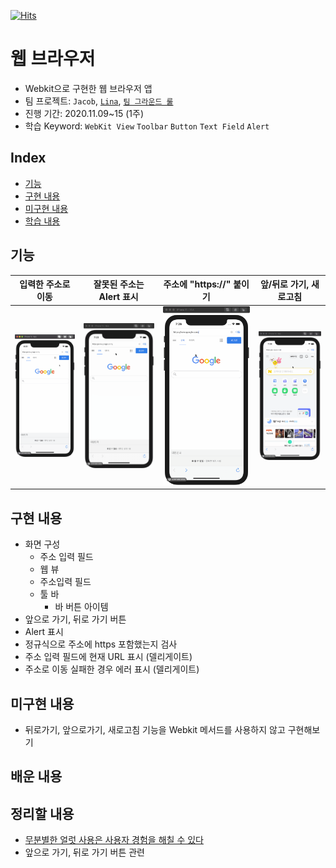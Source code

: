 [![Hits](https://hits.seeyoufarm.com/api/count/incr/badge.svg?url=https%3A%2F%2Fgithub.com%2FKyungminLeeDev%2FiOS_Web_Browser&count_bg=%2379C83D&title_bg=%23555555&icon=&icon_color=%23E7E7E7&title=hits&edge_flat=false)](https://hits.seeyoufarm.com)

# 웹 브라우저
- Webkit으로 구현한 웹 브라우저 앱
- 팀 프로젝트: `Jacob`, [`Lina`](https://github.com/lina0322), [`팀 그라운드 룰`](./GroundRule.md)
- 진행 기간: 2020.11.09~15 (1주)
- 학습 Keyword: `WebKit View` `Toolbar` `Button` `Text Field` `Alert`

## Index
- [기능](#기능)
- [구현 내용](#구현-내용)
- [미구현 내용](#미구현-내용)
- [학습 내용](#배운-내용)

## 기능

| 입력한 주소로 이동 | 잘못된 주소는 Alert 표시 | 주소에 "https://" 붙이기 | 앞/뒤로 가기, 새로고침 | 
| - | - | - | - |
| ![](./Images/MoveToURL.gif) | ![](./Images/WrongURL.gif) | ![](./Images/AutoURL.gif) | ![](./Images/ForwardBackReload.gif) |


## 구현 내용

- 화면 구성
    - 주소 입력 필드
    - 웹 뷰
    - 주소입력 필드
    - 툴 바
        - 바 버튼 아이템
- 앞으로 가기, 뒤로 가기 버튼
- Alert 표시
- 정규식으로 주소에 https 포함했는지 검사
- 주소 입력 필드에 현재 URL 표시 (델리게이트)
- 주소로 이동 실패한 경우 에러 표시 (델리게이트)

## 미구현 내용

- 뒤로가기, 앞으로가기, 새로고침 기능을 Webkit 메서드를 사용하지 않고 구현해보기

## 배운 내용

## 정리할 내용

- [무분별한 얼럿 사용은 사용자 경험을 해칠 수 있다](https://github.com/yagom-academy/ios-web-browser/pull/20#discussion_r521734482)
- 앞으로 가기, 뒤로 가기 버튼 관련


